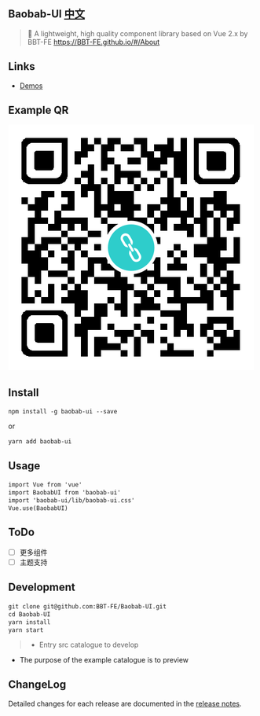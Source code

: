 ## Baobab-UI [中文](https://github.com/BBT-FE/Baobab-UI/blob/master/README_zh-CN.md)

> 🚀  A lightweight, high quality component library based on Vue 2.x by BBT-FE https://BBT-FE.github.io/#/About

## Links
- [Demos](https://BBT-FE.github.io/#/Demos)

## Example QR

![Example QR](./assets/example-qr.png)

## Install
```
npm install -g baobab-ui --save
```
or

```
yarn add baobab-ui
```

## Usage
```
import Vue from 'vue'
import BaobabUI from 'baobab-ui'
import 'baobab-ui/lib/baobab-ui.css'
Vue.use(BaobabUI)
```

## ToDo
- [ ] 更多组件
- [ ] 主题支持

## Development
```
git clone git@github.com:BBT-FE/Baobab-UI.git
cd Baobab-UI
yarn install
yarn start
```

> - Entry src catalogue to develop
  - The purpose of the example catalogue is to preview

## ChangeLog
Detailed changes for each release are documented in the [release notes](https://github.com/BBT-FE/Baobab-UI/releases).
